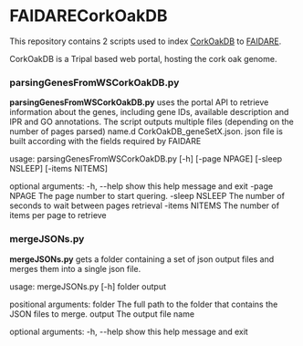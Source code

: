 # FAIDARECorkOakDB

This repository contains 2 scripts used to index [CorkOakDB](https://corkoakdb.org/) to [FAIDARE](https://urgi.versailles.inra.fr/faidare/).

CorkOakDB is a Tripal based web portal, hosting the cork oak genome.

### parsingGenesFromWSCorkOakDB.py
**parsingGenesFromWSCorkOakDB.py** uses the portal API to retrieve information about the genes, including gene IDs, available description and IPR and GO annotations. The script outputs multiple files (depending on the number of pages parsed) name.d CorkOakDB_geneSetX.json.
json file is built according with the fields required by FAIDARE  


usage: parsingGenesFromWSCorkOakDB.py [-h] [-page NPAGE] [-sleep NSLEEP]
                                      [-items NITEMS]

optional arguments:
  -h, --help     show this help message and exit
  -page NPAGE    The page number to start quering.
  -sleep NSLEEP  The number of seconds to wait between pages retrieval
  -items NITEMS  The number of items per page to retrieve


### mergeJSONs.py
**mergeJSONs.py** gets a folder containing a set of json output files and merges them into a single json file.  

usage: mergeJSONs.py [-h] folder output

positional arguments:
  folder      The full path to the folder that contains the JSON files to
              merge.
  output      The output file name

optional arguments:
  -h, --help  show this help message and exit
